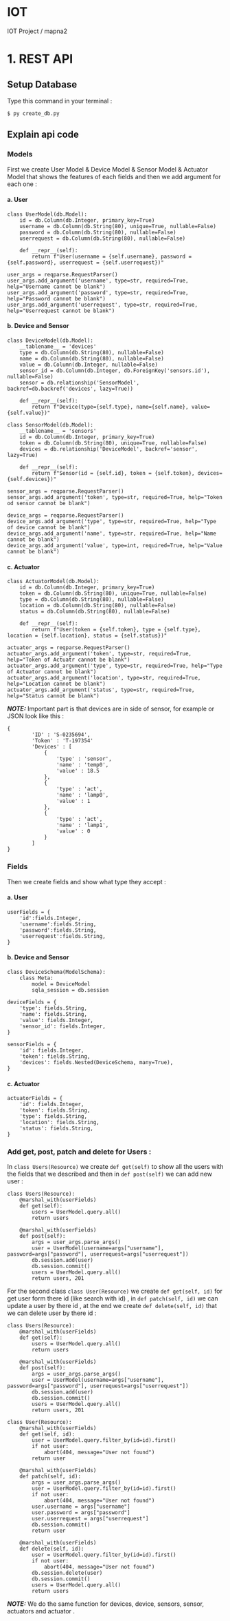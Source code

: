 # IOT
IOT Project / mapna2

# 1. REST API

## Setup Database
Type this command in your terminal :
```
$ py create_db.py
```

## Explain api code
### Models
First we create User Model & Device Model & Sensor Model & Actuator Model that shows the features of each fields and then we add argument for each one :
#### a. User
```
class UserModel(db.Model): 
    id = db.Column(db.Integer, primary_key=True)
    username = db.Column(db.String(80), unique=True, nullable=False)
    password = db.Column(db.String(80), nullable=False)
    userrequest = db.Column(db.String(80), nullable=False)

    def __repr__(self): 
        return f"User(username = {self.username}, password = {self.password}, userrequest = {self.userrequest})"

user_args = reqparse.RequestParser()
user_args.add_argument('username', type=str, required=True, help="Username cannot be blank")
user_args.add_argument('password', type=str, required=True, help="Password cannot be blank")
user_args.add_argument('userrequest', type=str, required=True, help="Userrequest cannot be blank")
```
#### b. Device and Sensor
```
class DeviceModel(db.Model):
    __tablename__ = 'devices'
    type = db.Column(db.String(80), nullable=False)
    name = db.Column(db.String(80), nullable=False)
    value = db.Column(db.Integer, nullable=False)
    sensor_id = db.Column(db.Integer, db.ForeignKey('sensors.id'), nullable=False)
    sensor = db.relationship('SensorModel', backref=db.backref('devices', lazy=True))

    def __repr__(self):
        return f"Device(type={self.type}, name={self.name}, value={self.value})"

class SensorModel(db.Model): 
    __tablename__ = 'sensors'
    id = db.Column(db.Integer, primary_key=True)
    token = db.Column(db.String(80), unique=True, nullable=False)
    devices = db.relationship('DeviceModel', backref='sensor', lazy=True)

    def __repr__(self): 
        return f"Sensor(id = {self.id}, token = {self.token}, devices={self.devices})"

sensor_args = reqparse.RequestParser()
sensor_args.add_argument('token', type=str, required=True, help="Token od sensor cannot be blank")

device_args = reqparse.RequestParser()
device_args.add_argument('type', type=str, required=True, help="Type of device cannot be blank")
device_args.add_argument('name', type=str, required=True, help="Name cannot be blank")
device_args.add_argument('value', type=int, required=True, help="Value cannot be blank")
```
#### c. Actuator
```
class ActuatorModel(db.Model): 
    id = db.Column(db.Integer, primary_key=True)
    token = db.Column(db.String(80), unique=True, nullable=False)
    type = db.Column(db.String(80), nullable=False)
    location = db.Column(db.String(80), nullable=False)
    status = db.Column(db.String(80), nullable=False)

    def __repr__(self): 
        return f"User(token = {self.token}, type = {self.type}, location = {self.location}, status = {self.status})"

actuator_args = reqparse.RequestParser()
actuator_args.add_argument('token', type=str, required=True, help="Token of Actuatr cannot be blank")
actuator_args.add_argument('type', type=str, required=True, help="Type of Actuator cannot be blank")
actuator_args.add_argument('location', type=str, required=True, help="Location cannot be blank")
actuator_args.add_argument('status', type=str, required=True, help="Status cannot be blank")
```

**_NOTE:_**  Important part is that devices are in side of sensor, for example or JSON look like this :
```
{
        'ID' : 'S-0235694',
        'Token' : 'T-197354'
        'Devices' : [
            {
                'type' : 'sensor',
                'name' : 'temp0',
                'value' : 18.5
            },
            {
                'type' : 'act',
                'name' : 'lamp0',
                'value' : 1
            },
            {
                'type' : 'act',
                'name' : 'lamp1',
                'value' : 0
            }
        ]
}
```

### Fields
Then we create fields and show what type they accept :
#### a. User
```
userFields = {
    'id':fields.Integer,
    'username':fields.String,
    'password':fields.String,
    'userrequest':fields.String,
}
```
#### b. Device and Sensor
```
class DeviceSchema(ModelSchema):
    class Meta:
        model = DeviceModel
        sqla_session = db.session

deviceFields = {
    'type': fields.String,
    'name': fields.String,
    'value': fields.Integer,
    'sensor_id': fields.Integer,
}

sensorFields = {
    'id': fields.Integer,
    'token': fields.String,
    'devices': fields.Nested(DeviceSchema, many=True),
}
```
#### c. Actuator
```
actuatorFields = {
    'id': fields.Integer,
    'token': fields.String,
    'type': fields.String,
    'location': fields.String,
    'status': fields.String,
}
```
### Add get, post, patch and delete for Users :
In ```class Users(Resource)``` we create ```def get(self)``` to show all the users with the fields that we described and then in ```def post(self)``` we can add new user :
```
class Users(Resource):
    @marshal_with(userFields)
    def get(self):
        users = UserModel.query.all() 
        return users 

    @marshal_with(userFields)
    def post(self):
        args = user_args.parse_args()
        user = UserModel(username=args["username"], password=args["password"], userrequest=args["userrequest"])
        db.session.add(user) 
        db.session.commit()
        users = UserModel.query.all()
        return users, 201
```
For the second class ```class User(Resource)``` we create ```def get(self, id)``` for get user form there id (like search with id) , in ```def patch(self, id)``` we can update a user by there id , at the end we create ```def delete(self, id)``` that we can delete user by there id :
```
class Users(Resource):
    @marshal_with(userFields)
    def get(self):
        users = UserModel.query.all() 
        return users

    @marshal_with(userFields)
    def post(self):
        args = user_args.parse_args()
        user = UserModel(username=args["username"], password=args["password"], userrequest=args["userrequest"])
        db.session.add(user) 
        db.session.commit()
        users = UserModel.query.all()
        return users, 201

class User(Resource):
    @marshal_with(userFields)
    def get(self, id):
        user = UserModel.query.filter_by(id=id).first() 
        if not user: 
            abort(404, message="User not found")
        return user 
    
    @marshal_with(userFields)
    def patch(self, id):
        args = user_args.parse_args()
        user = UserModel.query.filter_by(id=id).first() 
        if not user: 
            abort(404, message="User not found")
        user.username = args["username"]
        user.password = args["password"]
        user.userrequest = args["userrequest"]
        db.session.commit()
        return user 
    
    @marshal_with(userFields)
    def delete(self, id):
        user = UserModel.query.filter_by(id=id).first() 
        if not user: 
            abort(404, message="User not found")
        db.session.delete(user)
        db.session.commit()
        users = UserModel.query.all()
        return users
```
**_NOTE:_**  We do the same function for devices, device, sensors, sensor, actuators and actuator .






